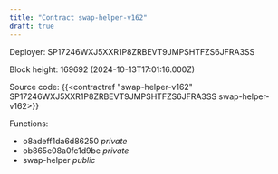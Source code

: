 ```yaml
---
title: "Contract swap-helper-v162"
draft: true
---
```

Deployer: SP17246WXJ5XXR1P8ZRBEVT9JMPSHTFZS6JFRA3SS


 



Block height: 169692 (2024-10-13T17:01:16.000Z)

Source code: {{<contractref "swap-helper-v162" SP17246WXJ5XXR1P8ZRBEVT9JMPSHTFZS6JFRA3SS swap-helper-v162>}}

Functions:

* o8adeff1da6d86250 _private_
* ob865e08a0fc1d9be _private_
* swap-helper _public_
